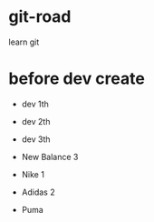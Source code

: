 # git-road
learn git
# before dev create
- dev 1th

- dev 2th

- dev 3th

- New Balance 3

- Nike 1

- Adidas 2

- Puma

